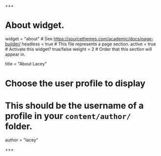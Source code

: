 +++
# About widget.
widget = "about"  # See https://sourcethemes.com/academic/docs/page-builder/
headless = true  # This file represents a page section.
active = true  # Activate this widget? true/false
weight = 2  # Order that this section will appear in.

title = "About Lacey"

# Choose the user profile to display
# This should be the username of a profile in your `content/author/` folder.
author = "lacey"

+++
